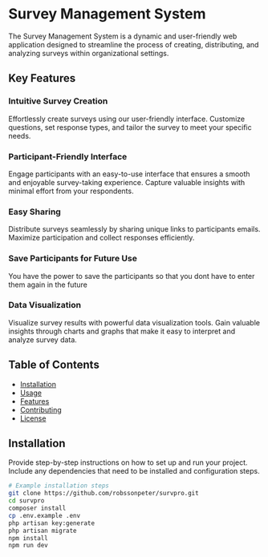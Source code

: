 # Survey Management System

The Survey Management System is a dynamic and user-friendly web application designed to streamline the process of creating, distributing, and analyzing surveys within organizational settings.

## Key Features

### Intuitive Survey Creation

Effortlessly create surveys using our user-friendly interface. Customize questions, set response types, and tailor the survey to meet your specific needs.

### Participant-Friendly Interface

Engage participants with an easy-to-use interface that ensures a smooth and enjoyable survey-taking experience. Capture valuable insights with minimal effort from your respondents.

### Easy Sharing

Distribute surveys seamlessly by sharing unique links to participants emails. Maximize participation and collect responses efficiently.

### Save Participants for Future Use

You have the power to save the participants so that you dont have to enter them again in the future

### Data Visualization

Visualize survey results with powerful data visualization tools. Gain valuable insights through charts and graphs that make it easy to interpret and analyze survey data.

## Table of Contents

- [Installation](#installation)
- [Usage](#usage)
- [Features](#features)
- [Contributing](#contributing)
- [License](#license)

## Installation

Provide step-by-step instructions on how to set up and run your project. Include any dependencies that need to be installed and configuration steps.

```bash
# Example installation steps
git clone https://github.com/robssonpeter/survpro.git
cd survpro
composer install
cp .env.example .env
php artisan key:generate
php artisan migrate
npm install
npm run dev
